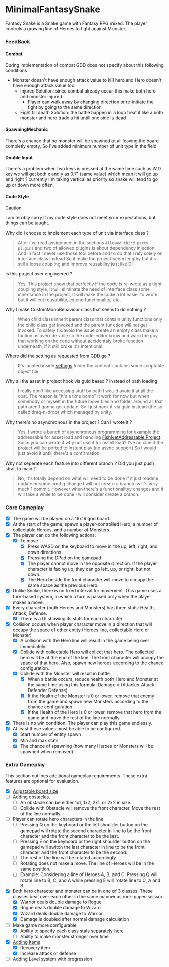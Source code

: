 # MinimalFantasySnake
Fantasy Snake is a Snake game with Fantasy RPG mixed. The player controls a growing line of Heroes to fight against Monster.

### FeedBack
#### Combat
During implementation of combat GDD does not specify about this following conditions
- Monster doesn't have enough attack value to kill hero and Hero doesn't have enough attack value too
  - Injured Solution: since combat already occur this make both hero and monster injured
    - Player can walk away by changing direction or re-initiate the fight by going to the same direction
  - Fight till death Solution: the battle happen in a loop treat it like a both monster and hero trade a hit untill one side is dead

#### SpawningMechanic
There's a chance that no monster will be spawned at all leaving the board completly empty, So I've added minimum number of unit type in the field

#### Double Input
There's a problem when two keys is pressed at the same time such as W,D key we will get both x and y as 0.71 (same value) which mean it will go up and right ? currently I'm taking vertical as priority so snake will tend to go up or down more often.

#### Code Style

> [!CAUTION]
> I am terribly sorry if my code style does not meet your expectations, but things can be taught.

Why did I choose to implement each type of unit via interface class ?
> After I've read assignment in the sections `Allowed third party plugins` and two of allowed plugins is about dependency injection. And in fact I never use those tool before and to do that I rely solely on interface class instead So it make the project seem lengthy but it's still a loose coupling and improve reusability just like DI

Is this project over engineered ?
> Yes, This project show that perfectly if the code is re-wrote as a tight coupling style, It will eliminate the need of interface class some inheritance in the project, It will make the code a lot easier to wrote but it will cut reusability, extend functionality, etc.

Why I make CustomMonoBehaviour class that seem to do nothing ?
> When child class inherit parent class that contain unity functions only the child class get invoked and the parent function will not get invoked.
To safely fix/avoid the issue create an empty class make a fuction as override-able so the code-editor know and warn the guy that working on the code without accidentaly broke function underneath, If it still broke it's intentional.

Where did the setting as requested from GDD go ?
> It's located inside [settings](/Assets/Snake/Settings/) folder the content contains some scriptable object file

Why all the asset in project hook via guid based ? instead of path loading
> I really don't like accessing stuff by path I would avoid it at all the cost. The reason is "It's a time bomb" it work for now but when somebody or myself in the future move files and folder around all that path aren't gonna get update. So I just hook it via guid instead (the so called drag-n-drop) which managed by unity.

Why there's no asynchronous in the project ? Can I wrote it ?
> Yes, I wrote a bunch of asynchronous programming for example the addressable for asset load and handling [FishNetAddressable Project](https://github.com/SackMaggie/FishNetAddressable).
<br>Since you can wrote it why not use it for asset load? I've no clue if the project will be ported to instant play (no async support) So I would just avoid it untill there's a confirmation

Why not seperate each feature into different branch ? Did you just push strait to main ?
> No, It's totally depend on what will need to be done if it just readme update or some config change I will not create a branch as it's very much 1 commit. However when there's a functionalityy changes and it will take a while to be done I will consider create a branch.


### Core Gameplay
- [x] The game will be played on a 16x16 grid board.
- [x] At the start of the game, spawn a player-controlled Hero, a number of collectable Heroes, and a number of Monsters.
- [x] The player can do the following actions:
  - [x] To move
    - [x] Press WASD on the keyboard to move in the up, left, right, and down directions.
    - [x] Pressing the DPad on the gamepad
    - [x] The player cannot move in the opposite direction. If the player character is facing up, they can go left, up, or right, but not down.
    - [x] The Hero beside the front character will move to occupy the same space as the previous Hero.
- [x] Unlike Snake, there is no fixed interval for movement. This game uses a turn-based system, in which a turn is passed only when the player makes a move.
- [x] Every character (both Heroes and Monsters) has three stats: Health, Attack, Defense.
  - [x] There is a UI showing its stats for each character.
- [x] Collision occurs when player character move in a direction that will occupy the space of other entity (Heroes line, collectable Hero or Monster)
  - [x] A collision with the Hero line will result in the game being over immediately.
  - [x] Collide with collectable Hero will collect that hero. The collected hero will be at the end of the line. The front character will occupy the space of that hero. Also, spawn new heroes according to the chance configuration.
  - [x] Collide with the Monster will result in battle.
    - [x] When a battle occurs, reduce health both Hero and Monster at the same time using this formula: Damage = (Attacker Attack - Defender Defense)
    - [x] If the Health of the Monster is 0 or lower, remove that enemy from the game and spawn new Monsters according to the chance configuration.
    - [x] If the Health of the Hero is 0 or lower, remove that hero from the game and move the rest of the line normally.
- [x] There is no win condition. The player can play this game endlessly.
- [x] At least these values must be able to be configured.
  - [x] Start number of entity spawn
  - [x] Min and max stats
  - [x] The chance of spawning (how many Heroes or Monsters will be spawned when removed)

### Extra Gameplay
This section outlines additional gameplay requirements. These extra features
are optional for evaluation.
- [x] [Adjustable board size](https://github.com/SackMaggie/MinimalFantasySnake/pull/3)
- [ ] Adding obstacles.
  - [ ] An obstacle can be either 1x1, 1x2, 2x1, or 2x2 in size.
  - [ ] Collide with Obstacle will remove the front character. Move the rest of the line normally.
- [ ] Player can rotate hero characters in the line
  - [ ] Pressing Q on the keyboard or the left shoulder button on the gamepad will rotate the second character in line to be the front character and the front character to be the last.
  - [ ] Pressing E on the keyboard or the right shoulder button on the gamepad will switch the last character in line to be the front character and the front character to be the second.
  - [ ] The rest of the line will be rotated accordingly.
  - [ ] Rotating does not make a move. The line of Heroes will be in the same position.
  - [ ] Example: Considering a line of Heroes A, B, and C. Pressing Q will rotate line to B, C, and A while pressing E will rotate line to C, A and B.
- [x] Both hero character and monster can be in one of 3 classes. These classes beat over each other in the same manner as rock-paper-scissor.
  - [x] Warrior deals double damage to Rogue
  - [x] Rogue deals double damage to Wizard
  - [x] Wizard deals double damage to Warrior.
  - [x] Damage is doubled after normal damage calculation
- [ ] Make game more configurable
  - [x] Ability to specify each class stats separately [here](/Assets/Snake/Settings/GameSetting.asset)
  - [ ] Ability to make monster stronger over time
- [x] [Adding Items](https://github.com/SackMaggie/MinimalFantasySnake/pull/2)
  - [x] Recovery item
  - [x] Increase attack or defense
- [ ] Adding Level system with progression
